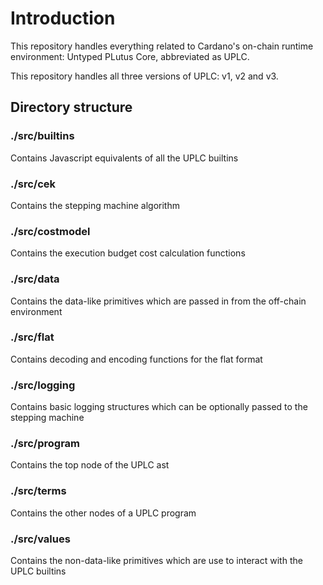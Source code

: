 # Introduction

This repository handles everything related to Cardano's on-chain runtime environment: Untyped PLutus Core, abbreviated as UPLC.

This repository handles all three versions of UPLC: v1, v2 and v3.

## Directory structure

### ./src/builtins

Contains Javascript equivalents of all the UPLC builtins

### ./src/cek

Contains the stepping machine algorithm

### ./src/costmodel

Contains the execution budget cost calculation functions

### ./src/data

Contains the data-like primitives which are passed in from the off-chain environment

### ./src/flat

Contains decoding and encoding functions for the flat format

### ./src/logging

Contains basic logging structures which can be optionally passed to the stepping machine

### ./src/program

Contains the top node of the UPLC ast

### ./src/terms

Contains the other nodes of a UPLC program

### ./src/values

Contains the non-data-like primitives which are use to interact with the UPLC builtins